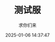---
title: "测试服"
type: "manga"
layout: "single"
resources:
  - src: "**.jpg"
author: 求你们来
date: 2025-01-06 14:37:47
showWordCount: false
---